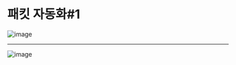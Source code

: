 # 패킷 자동화\#1
![image](https://user-images.githubusercontent.com/68372094/160544135-31a6b63b-99d8-48cd-8250-c0319e63bab8.png)
***
![image](https://user-images.githubusercontent.com/68372094/160544046-0a7790cb-cc05-44bb-b99f-7ae9cba874ce.png)


